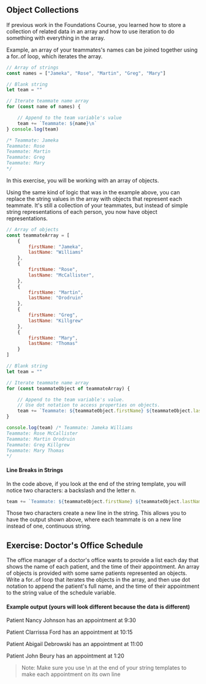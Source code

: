 ## Object Collections

If previous work in the Foundations Course, you learned how to store a collection of related data in an array and how to use iteration to do something with everything in the array.

Example, an array of your teammates's names can be joined together using a for..of loop, which iterates the array.

```js
// Array of strings
const names = ["Jameka", "Rose", "Martin", "Greg", "Mary"]

// Blank string
let team = ""

// Iterate teammate name array
for (const name of names) {

	// Append to the team variable's value
	team += `Teammate: ${name}\n`
} console.log(team)

/* Teammate: Jameka 
Teammate: Rose 
Teammate: Martin 
Teammate: Greg 
Teammate: Mary 
*/
```

In this exercise, you will be working with an array of objects.

Using the same kind of logic that was in the example above, you can replace the string values in the array with objects that represent each teammate. It's still a collection of your teammates, but instead of simple string representations of each person, you now have object representations.

```js
// Array of objects
const teammateArray = [
	{
		firstName: "Jameka",
		lastName: "Williams"
	},
	{
		firstName: "Rose",
		lastName: "McCallister",
	},
	{
		firstName: "Martin",
		lastName: "Orodruin"
	},
	{
		firstName: "Greg",
		lastName: "Killgrew"
	},
	{
		firstName: "Mary",
		lastName: "Thomas"
	}
]

// Blank string
let team = ""

// Iterate teammate name array
for (const teammateObject of teammateArray) {

	// Append to the team variable's value.
	// Use dot notation to access properties on objects.
	team += `Teammate: ${teammateObject.firstName} ${teammateObject.lastName}\n`
} 

console.log(team) /* Teammate: Jameka Williams
Teammate: Rose McCallister
Teammate: Martin Orodruin
Teammate: Greg Killgrew
Teammate: Mary Thomas
*/
```

#### Line Breaks in Strings

In the code above, if you look at the end of the string template, you will notice two characters: a backslash and the letter n.

```js
team += `Teammate: ${teammateObject.firstName} ${teammateObject.lastName}\n`
```

Those two characters create a new line in the string. This allows you to have the output shown above, where each teammate is on a new line instead of one, continuous string.

## Exercise: Doctor's Office Schedule

The office manager of a doctor's office wants to provide a list each day that shows the name of each patient, and the time of their appointment. An array of objects is provided with some same patients represented an objects. Write a for..of loop that iterates the objects in the array, and then use dot notation to append the patient's full name, and the time of their appointment to the string value of the schedule variable.

#### Example output (yours will look different because the data is different)

Patient Nancy Johnson has an appointment at 9:30

Patient Clarrissa Ford has an appointment at 10:15

Patient Abigail Debrowski has an appointment at 11:00

Patient John Beury has an appointment at 1:20

  

> Note: Make sure you use \n at the end of your string templates to make each appointment on its own line
